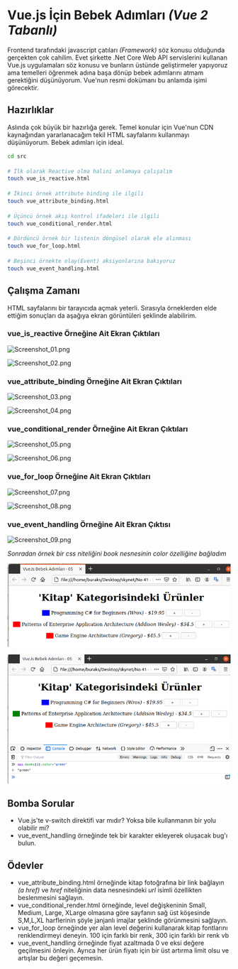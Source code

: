 # Vue.js İçin Bebek Adımları _(Vue 2 Tabanlı)_

Frontend tarafındaki javascript çatıları _(Framework)_ söz konusu olduğunda gerçekten çok cahilim. Evet şirkette .Net Core Web API servislerini kullanan Vue.js uygulamaları söz konusu ve bunların üstünde geliştirmeler yapıyoruz ama temelleri öğrenmek adına başa dönüp bebek adımlarını atmam gerektiğini düşünüyorum. Vue'nun resmi dokümanı bu anlamda işimi görecektir.

## Hazırlıklar

Aslında çok büyük bir hazırlığa gerek. Temel konular için Vue'nun CDN kaynağından yararlanacağım tekil HTML sayfalarını kullanmayı düşünüyorum. Bebek adımları için ideal.

```bash
cd src

# İlk olarak Reactive olma halini anlamaya çalışalım
touch vue_is_reactive.html

# İkinci örnek attribute binding ile ilgili
touch vue_attribute_binding.html

# Üçüncü örnek akış kontrol ifadeleri ile ilgili
touch vue_conditional_render.html

# Dördüncü örnek bir listenin döngüsel olarak ele alınması
touch vue_for_loop.html

# Beşinci örnekte olay(Event) aksiyonlarına bakıyoruz
touch vue_event_handling.html
```

## Çalışma Zamanı

HTML sayfalarını bir tarayıcıda açmak yeterli. Sırasıyla örneklerden elde ettiğim sonuçları da aşağıya ekran görüntüleri şeklinde alabilirim.

### vue_is_reactive Örneğine Ait Ekran Çıktıları

![Screenshot_01.png](./assets/Screenshot_01.png)

![Screenshot_02.png](./assets/Screenshot_02.png)

### vue_attribute_binding Örneğine Ait Ekran Çıktıları

![Screenshot_03.png](./assets/Screenshot_03.png)

![Screenshot_04.png](./assets/Screenshot_04.png)

### vue_conditional_render Örneğine Ait Ekran Çıktıları

![Screenshot_05.png](./assets/Screenshot_05.png)

![Screenshot_06.png](./assets/Screenshot_06.png)

### vue_for_loop Örneğine Ait Ekran Çıktıları

![Screenshot_07.png](./assets/Screenshot_07.png)

![Screenshot_08.png](./assets/Screenshot_08.png)

### vue_event_handling Örneğine Ait Ekran Çıktısı

![Screenshot_09.png](./assets/Screenshot_09.png)

_Sonradan örnek bir css niteliğini book nesnesinin color özelliğine bağladım_

![Screenshot_10.png](./assets/Screenshot_10.png)

![Screenshot_11.png](./assets/Screenshot_11.png)

## Bomba Sorular

- Vue.js'te v-switch direktifi var mıdır? Yoksa bile kullanmanın bir yolu olabilir mi?
- vue_event_handling örneğinde tek bir karakter ekleyerek oluşacak bug'ı bulun.

## Ödevler

- vue_attribute_binding.html örneğinde kitap fotoğrafına bir link bağlayın _(a href)_ ve _href_ niteliğinin data nesnesindeki _url_ isimli özellikten beslenmesini sağlayın.
- vue_conditional_render.html örneğinde, level değişkeninin Small, Medium, Large, XLarge olmasına göre sayfanın sağ üst köşesinde S,M,L,XL harflerinin şöyle janjanlı imajlar şeklinde görünmesini sağlayın.
- vue_for_loop örneğinde yer alan level değerini kullanarak kitap fontlarını renklendirmeyi deneyin. 100 için farklı bir renk, 300 için farklı bir renk vb
- vue_event_handling örneğinde fiyat azaltmada 0 ve eksi değere geçilmesini önleyin. Ayrıca her ürün fiyatı için bir üst artırma limit olsu ve artışlar bu değeri geçemesin.